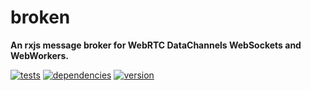 # broken

**An rxjs message broker for WebRTC DataChannels WebSockets and WebWorkers.**

[![tests](https://img.shields.io/travis/chrisguttandin/broken/master.svg?style=flat-square)](https://travis-ci.org/chrisguttandin/broken)
[![dependencies](https://img.shields.io/david/chrisguttandin/broken.svg?style=flat-square)](https://www.npmjs.com/package/broken)
[![version](https://img.shields.io/npm/v/broken.svg?style=flat-square)](https://www.npmjs.com/package/broken)
